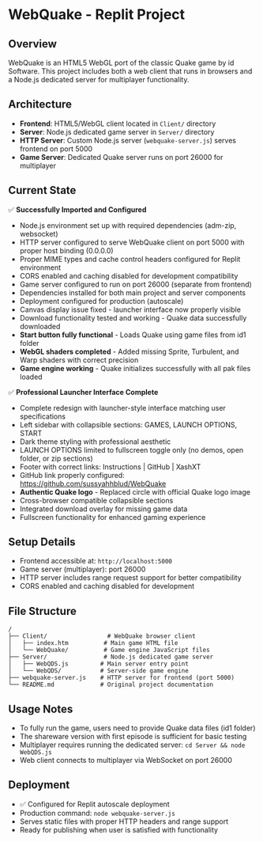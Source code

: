 # WebQuake - Replit Project

## Overview
WebQuake is an HTML5 WebGL port of the classic Quake game by id Software. This project includes both a web client that runs in browsers and a Node.js dedicated server for multiplayer functionality.

## Architecture
- **Frontend**: HTML5/WebGL client located in `Client/` directory
- **Server**: Node.js dedicated game server in `Server/` directory  
- **HTTP Server**: Custom Node.js server (`webquake-server.js`) serves frontend on port 5000
- **Game Server**: Dedicated Quake server runs on port 26000 for multiplayer

## Current State
✅ **Successfully Imported and Configured**
- Node.js environment set up with required dependencies (adm-zip, websocket)
- HTTP server configured to serve WebQuake client on port 5000 with proper host binding (0.0.0.0)
- Proper MIME types and cache control headers configured for Replit environment
- CORS enabled and caching disabled for development compatibility
- Game server configured to run on port 26000 (separate from frontend)
- Dependencies installed for both main project and server components
- Deployment configured for production (autoscale)
- Canvas display issue fixed - launcher interface now properly visible
- Download functionality tested and working - Quake data successfully downloaded
- **Start button fully functional** - Loads Quake using game files from id1 folder
- **WebGL shaders completed** - Added missing Sprite, Turbulent, and Warp shaders with correct precision
- **Game engine working** - Quake initializes successfully with all pak files loaded

✅ **Professional Launcher Interface Complete**
- Complete redesign with launcher-style interface matching user specifications
- Left sidebar with collapsible sections: GAMES, LAUNCH OPTIONS, START
- Dark theme styling with professional aesthetic
- LAUNCH OPTIONS limited to fullscreen toggle only (no demos, open folder, or zip sections)
- Footer with correct links: Instructions | GitHub | XashXT
- GitHub link properly configured: https://github.com/sussyahhblud/WebQuake
- **Authentic Quake logo** - Replaced circle with official Quake logo image
- Cross-browser compatible collapsible sections
- Integrated download overlay for missing game data
- Fullscreen functionality for enhanced gaming experience

## Setup Details
- Frontend accessible at: `http://localhost:5000`
- Game server (multiplayer): port 26000
- HTTP server includes range request support for better compatibility
- CORS enabled and caching disabled for development

## File Structure
```
/
├── Client/                 # WebQuake browser client
│   ├── index.htm          # Main game HTML file
│   └── WebQuake/          # Game engine JavaScript files
├── Server/                # Node.js dedicated game server
│   ├── WebQDS.js         # Main server entry point
│   └── WebQDS/           # Server-side game engine
├── webquake-server.js    # HTTP server for frontend (port 5000)
└── README.md             # Original project documentation
```

## Usage Notes
- To fully run the game, users need to provide Quake data files (id1 folder)
- The shareware version with first episode is sufficient for basic testing
- Multiplayer requires running the dedicated server: `cd Server && node WebQDS.js`
- Web client connects to multiplayer via WebSocket on port 26000

## Deployment
- ✅ Configured for Replit autoscale deployment
- Production command: `node webquake-server.js`
- Serves static files with proper HTTP headers and range support
- Ready for publishing when user is satisfied with functionality
